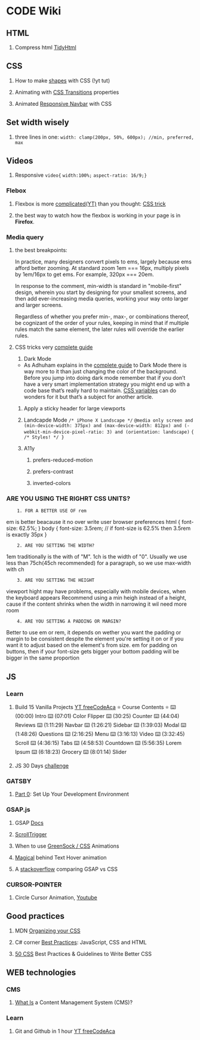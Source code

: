 # CODE Wiki

## HTML

1. Compress html [TidyHtml](https://www.html-tidy.org)

## CSS

1. How to make [shapes](https://www.youtube.com/watch?v=QY7Rj8aZcZk) with CSS (!yt tut)

1. Animating with [CSS Transitions](https://www.youtube.com/watch?v=Nloq6uzF8RQ) properties

1. Animated [Responsive Navbar](https://www.youtube.com/watch?v=biOMz4puGt8) with CSS

## Set width wisely

1. three lines in one: `width: clamp(200px, 50%, 600px); //min, preferred, max`

## Videos

1. Responsive
   `video{`
   `width:100%;`
   `aspect-ratio: 16/9;}`

### Flebox

1. Flexbox is more [complicated(YT)](https://www.youtube.com/watch?v=fm3dSg4cxRI) than you thought: [CSS trick](https://css-tricks.com/equal-columns-with-flexbox-its-more-complicated-than-you-might-think/)

1. the best way to watch how the flexbox is working in your page is in **Firefox**.

### Media query

1. the best breakpoints:

   In practice, many designers convert pixels to ems, largely because ems afford better zooming. At standard zoom 1em === 16px, multiply pixels by 1em/16px to get ems. For example, 320px === 20em.

   In response to the comment, min-width is standard in "mobile-first" design, wherein you start by designing for your smallest screens, and then add ever-increasing media queries, working your way onto larger and larger screens.

   Regardless of whether you prefer min-, max-, or combinations thereof, be cognizant of the order of your rules, keeping in mind that if multiple rules match the same element, the later rules will override the earlier rules.

   <!--  @media (min-width:320px)  { /*smartphones, iPhone, portrait 480x320 phones*/ }

   @media (min-width:481px)  { /*portrait e-readers (Nook/Kindle), smaller tablets @ 600 or @ 640 wide.*/ }
   @media (min-width:641px)  { /*portrait tablets, portrait iPad, landscape e-readers, landscape 800x480 or 854x480 phones*/ }
   @media (min-width:961px)  { /*tablet, landscape iPad, lo-res laptops ands desktops*/ }
   @media (min-width:1025px) { /*big landscape tablets, laptops, and desktops*/ }
   @media (min-width:1281px) { /*hi-res laptops and desktops*/ } -->

1. CSS tricks very [complete guide](https://css-tricks.com/a-complete-guide-to-css-media-queries/)

   1. Dark Mode

   - As Adhuham explains in the [complete guide](https://css-tricks.com/a-complete-guide-to-dark-mode-on-the-web/) to Dark Mode there is way more to it than just changing the color of the background. Before you jump into doing dark mode remember that if you don’t have a very smart implementation strategy you might end up with a code base that’s really hard to maintain. [CSS variables](https://css-tricks.com/theming-with-variables-globals-and-locals/) can do wonders for it but that’s a subject for another article.

   1. Apply a sticky header for large viewports

   1. Landcapde Mode
      `/* iPhone X Landscape */`
      `@media only screen and (min-device-width: 375px) and (max-device-width: 812px) and (-webkit-min-device-pixel-ratio: 3) and (orientation: landscape)`
      `{ /* Styles! */ }`

   1. A11y

      1. prefers-reduced-motion

      1. prefers-contrast

      1. inverted-colors

### ARE YOU USING THE RIGHRT CSS UNITS?

        1. FOR A BETTER USE OF rem

em is better beacause it no over write user browser preferences
html {
font-size: 62.5%; <!--Now 10px is equal 1rem-->
}
body {
font-size: 3.5rem; // if font-size is 62.5% then 3.5rem is exactly 35px
}

        2. ARE YOU SETTING THE WIDTH?

1em traditionally is the with of "M".
1ch is the width of "0".
Usually we use less than 75ch(45ch recommended) for a paragraph, so we use max-width with ch

        3. ARE YOU SETTING THE HEIGHT

viewport hight may have problems, especially with mobile devices, when the keyboard appears
Recommend using a min heigh instead of a height, cause if the content shrinks when the width in narrowing it wil need more room

        4. ARE YOU SETTING A PADDING OR MARGIN?

Better to use em or rem, it depends on wether you want the padding or margin to be consistent despite the element you're setting it on or if you want it to adjust based on the element's from size.
em for padding on buttons, then if your font-size gets bigger your bottom padding will be bigger in the same proportion

## JS

### Learn

1. Build 15 Vanilla Projects [YT freeCodeAca](https://www.youtube.com/watch?v=3PHXvlpOkf4)
   ⭐️ Course Contents ⭐️
   ⌨️ (00:00) Intro
   ⌨️ (07:01) Color Flipper
   ⌨️ (30:25) Counter
   ⌨️ (44:04) Reviews
   ⌨️ (1:11:29) Navbar
   ⌨️ (1:26:21) Sidebar
   ⌨️ (1:39:03) Modal
   ⌨️ (1:48:26) Questions
   ⌨️ (2:16:25) Menu
   ⌨️ (3:16:13) Video
   ⌨️ (3:32:45) Scroll
   ⌨️ (4:36:15) Tabs
   ⌨️ (4:58:53) Countdown
   ⌨️ (5:56:35) Lorem Ipsum
   ⌨️ (6:18:23) Grocery
   ⌨️ (8:01:14) Slider

1. JS 30 Days [challenge](https://javascript30.com)

### GATSBY

1. [Part 0](https://www.gatsbyjs.com/docs/tutorial/part-0/): Set Up Your Development Environment

### GSAP.js

1. GSAP [Docs](https://greensock.com/docs/)

1. [ScrollTrigger](https://www.youtube.com/watch?v=X7IBa7vZjmo)

1. When to use [GreenSock / CSS](https://www.youtube.com/watch?v=R7dme7BRGOM) Animations

1. [Magical](https://www.youtube.com/watch?v=a3-lwxTkUKI) behind Text Hover animation

1. A [stackoverflow](https://stackoverflow.com/questions/39862190/greensock-gsap-is-much-less-smooth-more-jerky-compared-to-css-animations-in-th) comparing GSAP vs CSS

### CURSOR-POINTER

1. Circle Cursor Animation, [Youtube](https://youtu.be/TpwpAYi-p2w)

## Good practices

1. MDN [Organizing your CSS](https://developer.mozilla.org/en-US/docs/Learn/CSS/Building_blocks/Organizing)

1. C# corner [Best Practices](https://www.c-sharpcorner.com/article/best-practices-on-javascript-css-and-html/): JavaScript, CSS and HTML

1. [50 CSS](https://medium.com/before-semicolon/50-css-best-practices-guidelines-to-write-better-css-c60807e9eee2) Best Practices & Guidelines to Write Better CSS

## WEB technologies

### CMS

1. [What Is](https://kinsta.com/knowledgebase/content-management-system/) a Content Management System (CMS)?

### Learn

1. Git and Github in 1 hour [YT freeCodeAca](https://www.youtube.com/watch?v=RGOj5yH7evk)

